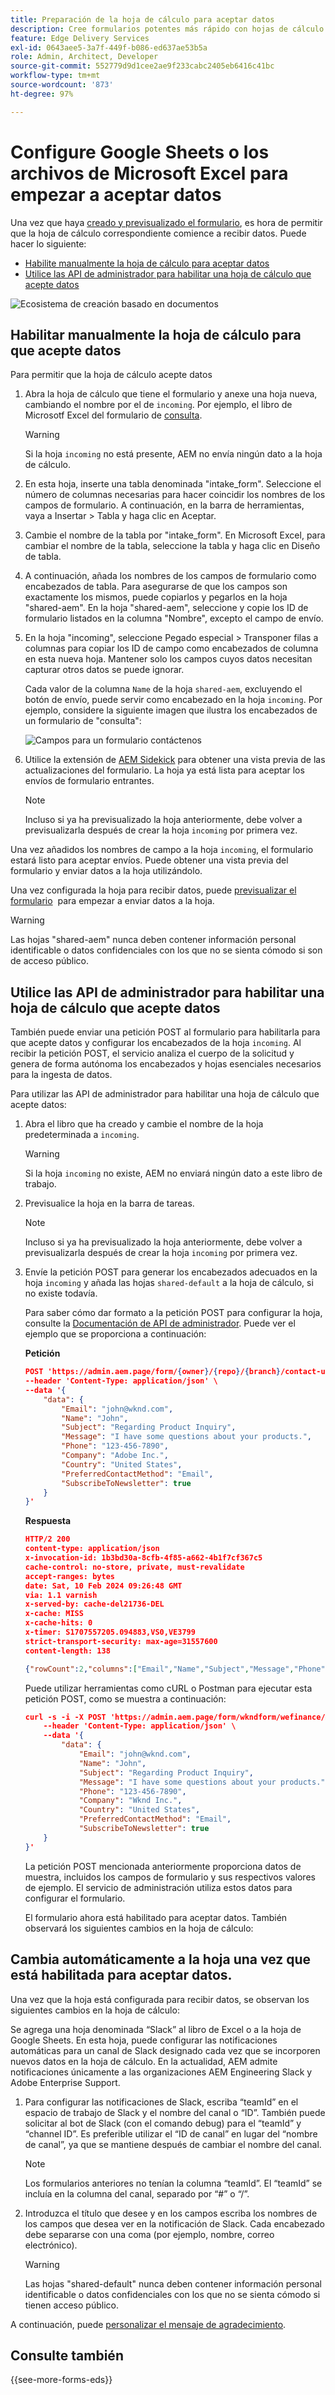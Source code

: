 ```yaml
---
title: Preparación de la hoja de cálculo para aceptar datos
description: Cree formularios potentes más rápido con hojas de cálculo y campos de bloque de formularios adaptables.
feature: Edge Delivery Services
exl-id: 0643aee5-3a7f-449f-b086-ed637ae53b5a
role: Admin, Architect, Developer
source-git-commit: 552779d9d1cee2ae9f233cabc2405eb6416c41bc
workflow-type: tm+mt
source-wordcount: '873'
ht-degree: 97%

---
```


# Configure Google Sheets o los archivos de Microsoft Excel para empezar a aceptar datos


Una vez que haya [creado y previsualizado el formulario](/help/edge/docs/forms/create-forms.md), es hora de permitir que la hoja de cálculo correspondiente comience a recibir datos. Puede hacer lo siguiente:

* [Habilite manualmente la hoja de cálculo para aceptar datos](#manually-enable-the-spreadsheet-to-accept-data)
* [Utilice las API de administrador para habilitar una hoja de cálculo que acepte datos](#use-admin-apis-to-enable-a-spreadsheet-to-accept-data)

![Ecosistema de creación basado en documentos](/help/edge/assets/document-based-authoring-workflow-enable-sheet-to-accept-data.png)


<!--

>[!VIDEO](https://video.tv.adobe.com/v/3427489?quality=12&learn=on)

-->

## Habilitar manualmente la hoja de cálculo para que acepte datos

Para permitir que la hoja de cálculo acepte datos

1. Abra la hoja de cálculo que tiene el formulario y anexe una hoja nueva, cambiando el nombre por el de `incoming`. Por ejemplo, el libro de Microsotf Excel del formulario de [consulta](/help/edge/assets/enquiry.xlsx).

   >[!WARNING]
   >
   > Si la hoja `incoming` no está presente, AEM no envía ningún dato a la hoja de cálculo.

1. En esta hoja, inserte una tabla denominada &quot;intake_form&quot;. Seleccione el número de columnas necesarias para hacer coincidir los nombres de los campos de formulario. A continuación, en la barra de herramientas, vaya a Insertar > Tabla y haga clic en Aceptar.

1. Cambie el nombre de la tabla por &quot;intake_form&quot;. En Microsoft Excel, para cambiar el nombre de la tabla, seleccione la tabla y haga clic en Diseño de tabla.

1. A continuación, añada los nombres de los campos de formulario como encabezados de tabla. Para asegurarse de que los campos son exactamente los mismos, puede copiarlos y pegarlos en la hoja &quot;shared-aem&quot;.  En la hoja &quot;shared-aem&quot;, seleccione y copie los ID de formulario listados en la columna &quot;Nombre&quot;, excepto el campo de envío.

1. En la hoja &quot;incoming&quot;, seleccione Pegado especial > Transponer filas a columnas para copiar los ID de campo como encabezados de columna en esta nueva hoja. Mantener solo los campos cuyos datos necesitan capturar otros datos se puede ignorar.

   Cada valor de la columna `Name` de la hoja `shared-aem`, excluyendo el botón de envío, puede servir como encabezado en la hoja `incoming`. Por ejemplo, considere la siguiente imagen que ilustra los encabezados de un formulario de &quot;consulta&quot;:

   ![Campos para un formulario contáctenos](/help/edge/assets/contact-us-form-excel-sheet-fields.png)

1. Utilice la extensión de [AEM Sidekick](https://www.aem.live/developer/tutorial#preview-and-publish-your-content) para obtener una vista previa de las actualizaciones del formulario. La hoja ya está lista para aceptar los envíos de formulario entrantes.

   >[!NOTE]
   >
   >Incluso si ya ha previsualizado la hoja anteriormente, debe volver a previsualizarla después de crear la hoja `incoming` por primera vez.


Una vez añadidos los nombres de campo a la hoja `incoming`, el formulario estará listo para aceptar envíos. Puede obtener una vista previa del formulario y enviar datos a la hoja utilizándolo.

Una vez configurada la hoja para recibir datos, puede [previsualizar el formulario](/help/edge/docs/forms/create-forms.md#preview-the-form-using-your-edge-delivery-service-eds-page) <!--or [use POST requests](#use-admin-apis-to-send-data-to-your-sheet)--> para empezar a enviar datos a la hoja.

>[!WARNING]
>
>  Las hojas &quot;shared-aem&quot; nunca deben contener información personal identificable o datos confidenciales con los que no se sienta cómodo si son de acceso público.


## Utilice las API de administrador para habilitar una hoja de cálculo que acepte datos

También puede enviar una petición POST al formulario para habilitarla para que acepte datos y configurar los encabezados de la hoja `incoming`. Al recibir la petición POST, el servicio analiza el cuerpo de la solicitud y genera de forma autónoma los encabezados y hojas esenciales necesarios para la ingesta de datos.

Para utilizar las API de administrador para habilitar una hoja de cálculo que acepte datos:


1. Abra el libro que ha creado y cambie el nombre de la hoja predeterminada a `incoming`.

   >[!WARNING]
   >
   > Si la hoja `incoming` no existe, AEM no enviará ningún dato a este libro de trabajo.

1. Previsualice la hoja en la barra de tareas.

   >[!NOTE]
   >
   >Incluso si ya ha previsualizado la hoja anteriormente, debe volver a previsualizarla después de crear la hoja `incoming` por primera vez.

1. Envíe la petición POST para generar los encabezados adecuados en la hoja `incoming` y añada las hojas `shared-default` a la hoja de cálculo, si no existe todavía.

   Para saber cómo dar formato a la petición POST para configurar la hoja, consulte la [Documentación de API de administrador](https://www.aem.live/docs/admin.html#tag/authentication/operation/profile). Puede ver el ejemplo que se proporciona a continuación:

   **Petición**

   ```JSON
   POST 'https://admin.aem.page/form/{owner}/{repo}/{branch}/contact-us.json' \
   --header 'Content-Type: application/json' \
   --data '{
       "data": {
           "Email": "john@wknd.com",
           "Name": "John",
           "Subject": "Regarding Product Inquiry",
           "Message": "I have some questions about your products.",
           "Phone": "123-456-7890",
           "Company": "Adobe Inc.",
           "Country": "United States",
           "PreferredContactMethod": "Email",
           "SubscribeToNewsletter": true
       }
   }'
   ```


   **Respuesta**

   ```JSON
   HTTP/2 200 
   content-type: application/json
   x-invocation-id: 1b3bd30a-8cfb-4f85-a662-4b1f7cf367c5
   cache-control: no-store, private, must-revalidate
   accept-ranges: bytes
   date: Sat, 10 Feb 2024 09:26:48 GMT
   via: 1.1 varnish
   x-served-by: cache-del21736-DEL
   x-cache: MISS
   x-cache-hits: 0
   x-timer: S1707557205.094883,VS0,VE3799
   strict-transport-security: max-age=31557600
   content-length: 138
   
   {"rowCount":2,"columns":["Email","Name","Subject","Message","Phone","Company","Country",      "PreferredContactMethod","SubscribeToNewsletter"]}%
   ```

   Puede utilizar herramientas como cURL o Postman para ejecutar esta petición POST, como se muestra a continuación:

   ```JSON
   curl -s -i -X POST 'https://admin.aem.page/form/wkndform/wefinance/main/contact-us.json' \
       --header 'Content-Type: application/json' \
       --data '{
           "data": {
               "Email": "john@wknd.com",
               "Name": "John",
               "Subject": "Regarding Product Inquiry",
               "Message": "I have some questions about your products.",
               "Phone": "123-456-7890",
               "Company": "Wknd Inc.",
               "Country": "United States",
               "PreferredContactMethod": "Email",
               "SubscribeToNewsletter": true
       }
   }'
   ```

   La petición POST mencionada anteriormente proporciona datos de muestra, incluidos los campos de formulario y sus respectivos valores de ejemplo. El servicio de administración utiliza estos datos para configurar el formulario.

   El formulario ahora está habilitado para aceptar datos. También observará los siguientes cambios en la hoja de cálculo:

## Cambia automáticamente a la hoja una vez que está habilitada para aceptar datos.

Una vez que la hoja está configurada para recibir datos, se observan los siguientes cambios en la hoja de cálculo:

Se agrega una hoja denominada “Slack” al libro de Excel o a la hoja de Google Sheets. En esta hoja, puede configurar las notificaciones automáticas para un canal de Slack designado cada vez que se incorporen nuevos datos en la hoja de cálculo. En la actualidad, AEM admite notificaciones únicamente a las organizaciones AEM Engineering Slack y Adobe Enterprise Support.

1. Para configurar las notificaciones de Slack, escriba “teamId” en el espacio de trabajo de Slack y el nombre del canal o “ID”. También puede solicitar al bot de Slack (con el comando debug) para el “teamId” y “channel ID”. Es preferible utilizar el “ID de canal” en lugar del “nombre de canal”, ya que se mantiene después de cambiar el nombre del canal.

   >[!NOTE]
   >
   > Los formularios anteriores no tenían la columna “teamId”. El “teamId” se incluía en la columna del canal, separado por “#” o “/”.

1. Introduzca el título que desee y en los campos escriba los nombres de los campos que desea ver en la notificación de Slack. Cada encabezado debe separarse con una coma (por ejemplo, nombre, correo electrónico).

   >[!WARNING]
   >
   >  Las hojas &quot;shared-default&quot; nunca deben contener información personal identificable o datos confidenciales con los que no se sienta cómodo si tienen acceso público.



<!--
## Send data to your sheet {#send-data-to-your-sheet}

After the sheet is set to receive data, you can [preview the form using Adaptive Forms Block](/help/edge/docs/forms/create-forms.md#preview-the-form-using-your-edge-delivery-service-eds-page) or [use Admin APIs](#use-admin-apis-to-send-data-to-your-sheet) to start sending data to the sheet.

### Use Admin APIs to send data to your sheet

You can send POST requests directly to your form using aem.page, aem.live, or your production domain, to send data. 


```JSON

POST https://branch–repo–owner.aem.(page|live)/email-form
POST https://my-domain.com/email-form

```

>[!NOTE] 
>
> The URL should not have the .json extension. You must publish the sheet for POST operations to function on `.live` or on the production domain.

#### Formatting the form data

There are a few different ways that you can format the form data in the POST body. You can use: 

* array of `name:value` pairs: 
    
    ```JSON
    
    {
      "data": [
        { "name": "name", "value": "Clark Kent" },
        { "name": "email", "value": "superman@example.com" },
        { "name": "subject", "value": "Regarding Product Inquiry" },
        { "name": "message", "value": "I have some questions about your products." },
        { "name": "phone", "value": "123-456-7890" },
        { "name": "company", "value": "Example Inc." },
        { "name": "country", "value": "United States" },
        { "name": "preferred_contact_method", "value": "Email" },
        { "name": "newsletter_subscribe", "value": true }
      ]
    }

    ```

    For example

    ```JSON

    curl -s -i -X POST 'https://main--wefinance--wkndform.aem.page/contact-us' \
        --header 'Content-Type: application/json' \
        --data '{
        "data": [
            { "name": "name", "value": "Clark Kent" },
            { "name": "email", "value": "superman@example.com" },
            { "name": "subject", "value": "Regarding Product Inquiry" },
            { "name": "message", "value": "I have some questions about your        products." },
            { "name": "phone", "value": "123-456-7890" },
            { "name": "company", "value": "Example Inc." },
            { "name": "country", "value": "United States" },
            { "name": "preferred_contact_method", "value": "Email" },
            { "name": "newsletter_subscribe", "value": true }
        ]
    }'

    ```



* an object with `key:value` pairs:

    ```JSON

        {
          "data": {
            "name": "Jessica Jones",
            "email": "jj@example.com",
            "subject": "Regarding Product Inquiry",
            "message": "I have some questions about your products.",
            "phone": "123-456-7890",
            "company": "Example Inc.",
            "country": "United States",
            "preferred_contact_method": "Email",
            "newsletter_subscribe": true
          }
        }

    ```

    For example,

    ```JSON

    curl -s -i -X POST 'https://admin.aem.page/form/wkndform/wefinance/main/contact-us.json' \
    --header 'Content-Type: application/json' \
    --data '{
        "data": {
            "Email": "khushwant@wknd.com",
            "Name": "khushwant",
            "Subject": "Regarding Product Inquiry",
            "Message": "I have some questions about your products.",
            "Phone": "123-456-7890",
            "Company": "Adobe Inc.",
            "Country": "United States",
            "PreferredContactMethod": "Email",
            "SubscribeToNewsletter": true
        }
    }'

    ```

* URL encoded (`x-www-form-urlencoded`) body (with `content-type` header set to `application/x-www-form-urlencoded`)

    ```Shell

    'Email=kent%40wknd.com&Name=clark&Subject=Regarding+Product+Inquiry&Message=I   +have+some+questions+about+your+products.&Phone=123-456-7890&Company=Adobe+Inc.&   Country=United+States&PreferredContactMethod=Email&SubscribeToNewsletter=true'

    ```

    For example, if your project's repository is named "wefinance", it's located under the account owner "wkndform", and you're using the "main" branch.,

    ```Shell

    curl -s -i -X POST \
      -d 'Email=kent%40wknd.com&Name=clark&Subject=Regarding+Product+Inquiry&   Message=I+have+some+questions+about+your+products.&Phone=123-456-7890& Company=Adobe+Inc.&Country=United+States&PreferredContactMethod=Email&   SubscribeToNewsletter=true' \
      https://main--wefinance--wkndform.aem.live/contact-us

    ```
-->

A continuación, puede [personalizar el mensaje de agradecimiento](/help/edge/docs/forms/thank-you-page-form.md).

## Consulte también

{{see-more-forms-eds}}
